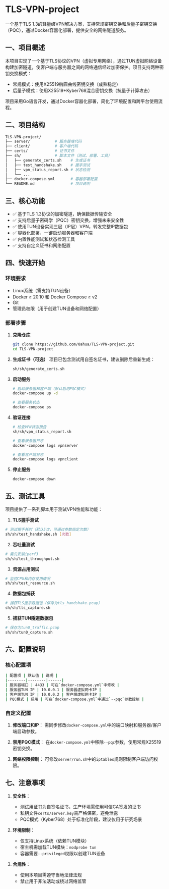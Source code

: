 # TLS-VPN-project

一个基于TLS 1.3的轻量级VPN解决方案，支持常规密钥交换和后量子密钥交换（PQC），通过Docker容器化部署，提供安全的网络隧道服务。

## 一、项目概述

本项目实现了一个基于TLS协议的VPN（虚拟专用网络），通过TUN虚拟网络设备构建加密隧道，使客户端与服务器之间的网络通信经过加密保护。项目支持两种密钥交换模式：
- 常规模式：使用X25519椭圆曲线密钥交换（成熟稳定）
- 后量子模式：使用X25519+Kyber768混合密钥交换（抗量子计算攻击）

项目采用Go语言开发，通过Docker容器化部署，简化了环境配置和跨平台使用流程。

## 二、项目结构
```bash
TLS-VPN-project/
├── server/           # 服务器端代码
├── client/           # 客户端代码
├── certs/            # 证书文件
├── sh/               # 脚本文件（测试、部署、工具）
│   ├── generate_certs.sh    # 生成证书
│   ├── test_handshake.sh    # 握手测试
│   ├── vpn_status_report.sh # 状态检测
│   └── ...
├── docker-compose.yml       # 容器部署配置
└── README.md                # 项目说明
```

## 三、核心功能

- ✅ 基于TLS 1.3协议的加密隧道，确保数据传输安全
- ✅ 支持后量子密码学（PQC）密钥交换，增强未来安全性
- ✅ 使用TUN设备实现三层（IP层）VPN，转发完整IP数据包
- ✅ 容器化部署，一键启动服务器和客户端
- ✅ 内置性能测试和状态检测工具
- ✅ 支持自定义证书和网络配置

## 四、快速开始

### 环境要求

- Linux系统（需支持TUN设备）
- Docker ≥ 20.10 和 Docker Compose ≥ v2
- Git
- 管理员权限（用于创建TUN设备和网络配置）

### 部署步骤

1. **克隆仓库**
   ```bash
   git clone https://github.com/0ahua/TLS-VPN-project.git
   cd TLS-VPN-project
   ```

2. **生成证书（可选）**
   项目已包含测试用自签名证书，建议删除后重新生成：
   ```bash
   sh/sh/generate_certs.sh
   ```

3. **启动服务**
   ```bash
   # 启动服务器和客户端（默认启用PQC模式）
   docker-compose up -d
   
   # 查看服务状态
   docker-compose ps
   ```

4. **验证连接**
   ```bash
   # 检查VPN状态报告
   sh/sh/vpn_status_report.sh
   
   # 查看服务器日志
   docker-compose logs vpnserver
   
   # 查看客户端日志
   docker-compose logs vpnclient
   ```

5. **停止服务**
   ```bash
   docker-compose down
   ```

## 五、测试工具

项目提供了一系列脚本用于测试VPN性能和功能：

1. **TLS握手测试**
```bash
# 测试握手耗时（默认5次，可通过参数指定次数）
sh/sh/test_handshake.sh [次数]
```
2. **吞吐量测试**
```bash
# 需先安装iperf3
sh/sh/test_throughput.sh
```
3. **资源占用测试**
```bash
# 监控CPU和内存使用情况
sh/sh/test_resource.sh
```
4. **数据包捕获**
```bash
# 捕获TLS握手数据包（保存为tls_handshake.pcap）
sh/sh/tls_capture.sh
```
5. **捕获TUN隧道数据包**
```bash
# 保存为tun0_traffic.pcap
sh/sh/tun0_capture.sh
```

## 六、配置说明

### 核心配置项
```bash
| 配置项 | 默认值 | 说明 |
|--------|--------|------|
| 服务器端口 | 4433 | 可在`docker-compose.yml`中修改 |
| 服务器TUN IP | 10.0.0.1 | 服务器虚拟网卡IP |
| 客户端TUN IP | 10.0.0.2 | 客户端虚拟网卡IP |
| PQC模式 | 启用 | 可在`docker-compose.yml`中通过`--pqc`参数控制 |
```

### 自定义配置

1. **修改端口和IP**：
   需同步修改`docker-compose.yml`中的端口映射和服务器/客户端启动参数。

2. **禁用PQC模式**：
   在`docker-compose.yml`中移除`--pqc`参数，使用常规X25519密钥交换。

3. **网络权限控制**：
   可修改`server/run.sh`中的`iptables`规则限制客户端访问权限。

## 七、注意事项

1. **安全性**：
   - 测试用证书为自签名证书，生产环境需使用可信CA签发的证书
   - 私钥文件`certs/server.key`需严格保密，避免泄露
   - PQC模式（Kyber768）处于标准化阶段，建议仅用于研究场景

2. **环境限制**：
   - 仅支持Linux系统（依赖TUN模块）
   - 宿主机需加载TUN模块：`modprobe tun`
   - 容器需要`--privileged`权限以创建TUN设备

3. **合规性**：
   - 使用本项目需遵守当地法律法规
   - 禁止用于非法活动或绕过网络监管



